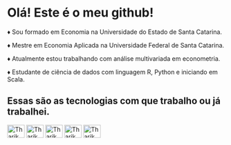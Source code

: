 
<h1>Olá! Este é o meu github!</h1>


<div>
<p>&diams; Sou formado em Economia na Universidade do Estado de Santa Catarina.</p>
<p>&diams; Mestre em Economia Aplicada na Universidade Federal de Santa Catarina.</p>
<p>&diams; Atualmente estou trabalhando com análise multivariada em econometria.</p>
<p>&diams; Estudante de ciência de dados com linguagem R, Python e iniciando em Scala.</p>
</div>



<div>
<h2>Essas são as tecnologias com que trabalho ou já trabalhei.</h2>
  <img alt="Tharik" height="30" width="40" src="https://cdn.jsdelivr.net/gh/devicons/devicon/icons/python/python-original-wordmark.svg">
  <img alt="Tharik" height="30" width="40" src="https://cdn.jsdelivr.net/gh/devicons/devicon/icons/r/r-original.svg">
  <img alt="Tharik" height="30" width="40" src="https://www.stata.com/includes/images/stata-logo-blue.svg">
  <img alt="Tharik" height="30" width="40" src="https://connectoricons-prod.azureedge.net/releases/v1.0.1578/1.0.1578.2813/powerbi/icon.png">
  <img alt="Tharik" height="30" width="40" src="https://cdn.jsdelivr.net/gh/devicons/devicon/icons/postgresql/postgresql-original-wordmark.svg">
</div>

